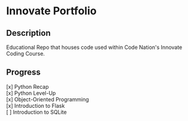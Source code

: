 # Innovate Portfolio

## Description

Educational Repo that houses code used within Code Nation's Innovate Coding Course.

## Progress

[x] Python Recap  
[x] Python Level-Up  
[x] Object-Oriented Programming  
[x] Introduction to Flask  
[ ] Introduction to SQLite
